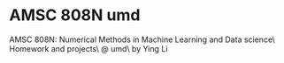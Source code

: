 # AMSC 808N umd
 AMSC 808N: Numerical Methods in Machine Learning and Data science\\
 Homework and projects\\
 @ umd\\
 by Ying Li
